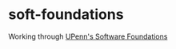 # soft-foundations
 Working through [UPenn's Software Foundations](https://softwarefoundations.cis.upenn.edu/)
